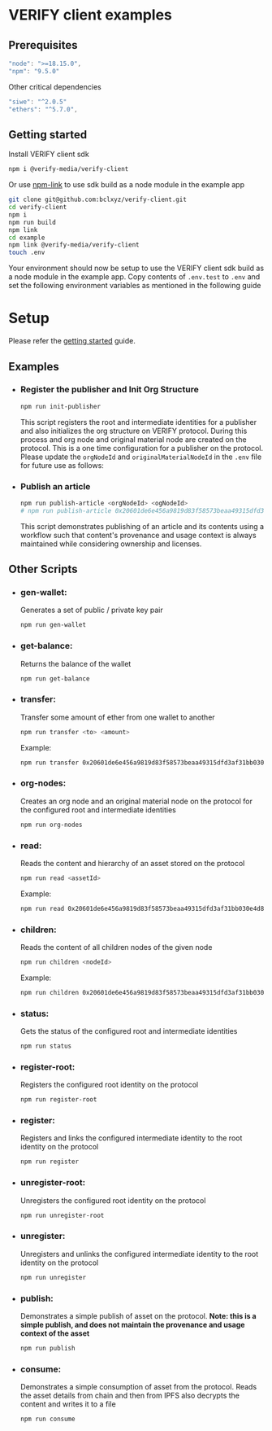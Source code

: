 # VERIFY client examples

## Prerequisites

```javascript
"node": ">=18.15.0",
"npm": "9.5.0"
```

Other critical dependencies

```javascript
"siwe": "^2.0.5"
"ethers": "^5.7.0",
```

## Getting started

Install VERIFY client sdk

```bash
npm i @verify-media/verify-client
```

Or use [npm-link](#https://docs.npmjs.com/cli/v10/commands/npm-link) to use sdk build as a node module in the example app

```bash
git clone git@github.com:bclxyz/verify-client.git
cd verify-client
npm i
npm run build
npm link
cd example
npm link @verify-media/verify-client
touch .env
```

Your environment should now be setup to use the VERIFY client sdk build as a node module in the example app. Copy contents of `.env.test` to `.env` and set the following environment variables as mentioned in the following guide

# Setup

Please refer the [getting started](https://github.com/verify-media/verify-client/blob/public-release/GETTING_STARTED.md) guide.

## Examples

- ### Register the publisher and Init Org Structure

  ```bash
  npm run init-publisher
  ```

  This script registers the root and intermediate identities for a publisher and also initializes the org structure on VERIFY protocol. During this process and org node and original material node are created on the protocol. This is a one time configuration for a publisher on the protocol. Please update the `orgNodeId` and `originalMaterialNodeId` in the `.env` file for future use as follows:
  
- ### Publish an article

  ```bash
  npm run publish-article <orgNodeId> <ogNodeId>
  # npm run publish-article 0x20601de6e456a9819d83f58573beaa49315dfd3af31bb030e4d85e19c3beb07f 0xeb6a6499ad57495ca0687e648821fe3b64df8a3c661eea30c2aed2f00eb1fdd8
  ```

  This script demonstrates publishing of an article and its contents using a workflow such that content's provenance and usage context is always maintained while considering ownership and licenses.


## Other Scripts

- ### gen-wallet:

  Generates a set of public / private key pair

  ```bash
  npm run gen-wallet
  ```

- ### get-balance:
  Returns the balance of the wallet
  ```bash
  npm run get-balance
  ```

- ### transfer:
  Transfer some amount of ether from one wallet to another
  ```bash
  npm run transfer <to> <amount>
  ```
  Example:
  ```bash
  npm run transfer 0x20601de6e456a9819d83f58573beaa49315dfd3af31bb030e4d85e19c3beb07f 0.1
  ```

- ### org-nodes:
  Creates an org node and an original material node on the protocol for the configured root and intermediate identities
  ```bash
  npm run org-nodes
  ```

- ### read:
  Reads the content and hierarchy of an asset stored on the protocol
  ```bash
  npm run read <assetId>
  ```
  Example:
  ```bash
  npm run read 0x20601de6e456a9819d83f58573beaa49315dfd3af31bb030e4d85e19c3beb07f
  ```  

- ### children:
  Reads the content of all children nodes of the given node
  ```bash
  npm run children <nodeId>
  ```
  Example:
  ```bash
  npm run children 0x20601de6e456a9819d83f58573beaa49315dfd3af31bb030e4d85e19c3beb07f
  ```  

- ### status:
  Gets the status of the configured root and intermediate identities
  ```bash
  npm run status
  ```

- ### register-root:
  Registers the configured root identity on the protocol
  ```bash
  npm run register-root
  ```

- ### register:
  Registers and links the configured intermediate identity to the root identity on the protocol
  ```bash
  npm run register
  ```

- ### unregister-root:
  Unregisters the configured root identity on the protocol
  ```bash
  npm run unregister-root
  ```

- ### unregister:
  Unregisters and unlinks the configured intermediate identity to the root identity on the protocol
  ```bash
  npm run unregister
  ```

- ### publish:
  Demonstrates a simple publish of asset on the protocol. <b>Note: this is a simple publish, and does not maintain the provenance and usage context of the asset</b>
  ```bash
  npm run publish
  ```

- ### consume:
  Demonstrates a simple consumption of asset from the protocol. Reads the asset details from chain and then from IPFS also decrypts the content and writes it to a file
  ```bash
  npm run consume
  ```
